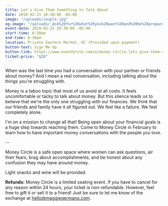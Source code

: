 ```yaml
---
title: Let's Give Them Something to Talk About
date: 2018-02-21 18:30:00 -05:00
image: "/uploads/couple.jpg"
og-image: "/uploads/_Ask%20for%20what%20you%20want%20and%20be%20prepared%20to%20get%20it._-cdec04.png"
event-date: 2018-02-21 18:30:00 -05:00
start-time: 6:30pm
end-time: 8:30pm
location: Private Eastern Market, DC (Provided upon payment)
button-text: Sign Me Up
button-link: https://www.eventbrite.com/e/money-circle-lets-give-them-something-to-talk-about-tickets-42440688241
ticket-price: "$20"
---
```


When was the last time you had a conversation with your partner or friends about money? And I mean a real conversation, including talking about the things you're struggling with. 

Money is a taboo topic that most of us avoid at all costs. It feels uncomfortable or tacky to talk about money. But this silence leads us to believe that we're the only one struggling with our finances. We think that our friends and family have it all figured out. We feel like a failure. We feel completely alone.

I'm on a mission to change all that! Being open about your financial goals is a huge step towards reaching them. Come to Money Circle in February to learn how to have important money conversations with the people you love.

--

Money Circle is a safe open space where women can ask questions, air their fears, brag about accomplishments, and be honest about any confusion they may have around money.

Light snacks and wine will be provided.

**Refunds:** Money Circle is a limited seating event. If you have to cancel for any reason within 24 hours, your ticket is non-refundable. However, feel free to gift it or sell it to a friend! Just be sure to let me know of the exchange at [hello@maggiegermano.com](mailto:hello@maggiegermano.com).